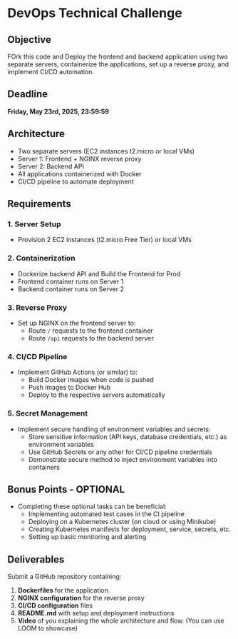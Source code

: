 # DevOps Technical Challenge

## Objective
FOrk this code and Deploy the frontend and backend application using two separate servers, containerize the applications, set up a reverse proxy, and implement CI/CD automation.

## Deadline
**Friday, May 23rd, 2025, 23:59:59**

## Architecture
- Two separate servers (EC2 instances t2.micro or local VMs)
- Server 1: Frontend + NGINX reverse proxy
- Server 2: Backend API
- All applications containerized with Docker
- CI/CD pipeline to automate deployment

## Requirements

### 1. Server Setup
- Provision 2 EC2 instances (t2.micro Free Tier) or local VMs

### 2. Containerization
- Dockerize backend API and Build the Frontend for Prod
- Frontend container runs on Server 1
- Backend container runs on Server 2

### 3. Reverse Proxy
- Set up NGINX on the frontend server to:
  - Route `/` requests to the frontend container
  - Route `/api` requests to the backend server

### 4. CI/CD Pipeline
- Implement GitHub Actions (or similar) to:
  - Build Docker images when code is pushed
  - Push images to Docker Hub
  - Deploy to the respective servers automatically

### 5. Secret Management
- Implement secure handling of environment variables and secrets:
  - Store sensitive information (API keys, database credentials, etc.) as environment variables
  - Use GitHub Secrets or any other for CI/CD pipeline credentials
  - Demonstrate secure method to inject environment variables into containers

## Bonus Points - OPTIONAL
- Completing these optional tasks can be beneficial:
  - Implementing automated test cases in the CI pipeline
  - Deploying on a Kubernetes cluster (on cloud or using Minikube)
  - Creating Kubernetes manifests for deployment, service, secrets, etc.
  - Setting up basic monitoring and alerting 

## Deliverables

Submit a GitHub repository containing:

1. **Dockerfiles** for the application.
2. **NGINX configuration** for the reverse proxy
3. **CI/CD configuration** files
4. **README.md** with setup and deployment instructions
5. **Video** of you explaining the whole architecture and flow. (You can use LOOM to showcase)
